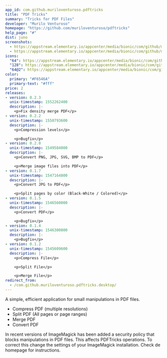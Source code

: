 ```yaml
---
app_id: com.github.muriloventuroso.pdftricks
title: "PDF Tricks"
summary: "Tricks for PDF Files"
developer: "Murilo Venturoso"
homepage: "https://github.com/muriloventuroso/pdftricks"
help_page: "#"
dist: juno
screenshots:
  - https://appstream.elementary.io/appcenter/media/bionic/com/github/muriloventuroso.pdftricks/B54928649D5B984C2D1859ED42EC7046/screenshots/image-1_orig.png
  - https://appstream.elementary.io/appcenter/media/bionic/com/github/muriloventuroso.pdftricks/B54928649D5B984C2D1859ED42EC7046/screenshots/image-2_orig.png
icons:
  "64": https://appstream.elementary.io/appcenter/media/bionic/com/github/muriloventuroso.pdftricks/B54928649D5B984C2D1859ED42EC7046/icons/64x64/com.github.muriloventuroso.pdftricks_com.github.muriloventuroso.pdftricks.png
  "128": https://appstream.elementary.io/appcenter/media/bionic/com/github/muriloventuroso.pdftricks/B54928649D5B984C2D1859ED42EC7046/icons/128x128/com.github.muriloventuroso.pdftricks_com.github.muriloventuroso.pdftricks.png
  "64@2": https://appstream.elementary.io/appcenter/media/bionic/com/github/muriloventuroso.pdftricks/B54928649D5B984C2D1859ED42EC7046/icons/64x64@2/com.github.muriloventuroso.pdftricks_com.github.muriloventuroso.pdftricks.png
color:
  primary: "#F6546A"
  primary-text: "#fff"
price: 2
releases:
- version: 0.2.3
  unix-timestamp: 1552262400
  description: |-
    <p>Fix density merge PDF</p>
- version: 0.2.2
  unix-timestamp: 1550793600
  description: |-
    <p>Compression levels</p>

    <p>Bugfix</p>
- version: 0.2.0
  unix-timestamp: 1549584000
  description: |-
    <p>Convert PNG, JPG, SVG, BMP to PDF</p>

    <p>Merge image files into PDF</p>
- version: 0.1.7
  unix-timestamp: 1547164800
  description: |-
    <p>Convert JPG to PDF</p>

    <p>Split pages by color (Black-White / Colored)</p>
- version: 0.1.5
  unix-timestamp: 1546560000
  description: |-
    <p>Convert PDF</p>

    <p>Bugfix</p>
- version: 0.1.4
  unix-timestamp: 1546300800
  description: |-
    <p>Bugfix</p>
- version: 0.1.2
  unix-timestamp: 1545609600
  description: |-
    <p>Compress File</p>

    <p>Split File</p>

    <p>Merge File</p>
redirect_from:
  - /com.github.muriloventuroso.pdftricks.desktop/
---
```


<p>A simple, efficient application for small manipulations in PDF files.</p>
<ul>
  <li>Compress PDF (multiple resolutions)</li>
  <li>Split PDF (All pages or page ranges)</li>
  <li>Merge PDF</li>
  <li>Convert PDF</li>
</ul>
<p>In recent versions of ImageMagick has been added a security policy that blocks manipulations in PDF files. This affects PDFTricks operations. To correct this change the settings of your ImageMagick installation. Check de homepage for instructions.</p>